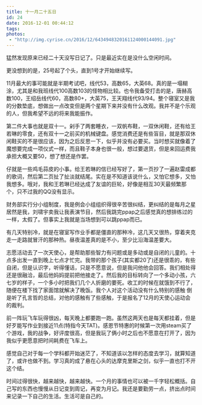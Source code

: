 ```yaml
---
title: 十一月二十五日
id: 24
date: 2016-12-01 00:44:12
tags:
photos:
 - "http://img.cyrise.cn/2016/12/6434948320161124000144091.jpg"
---
```



猛然发现原来已经二十天没写日记了。只是最近实在是没什么空闲时间。

更没想到的是，25号起了个头，直到1号才开始继续写。

11月最大的事可能就是半期考试吧，线代53，高数65，大英68。真的是一塌糊涂，尤其是和我班线代100高数103的怪物相比较。也令我备受打击的是，唐赫高数100，王绍岳线代60，高数80+，大英75，王天翔线代93/94。整个寝室又是我的分数垫底，想做出一点改变但是两个星期下来并没有什么改观。我并不是个乐观的人，但我希望不远的将来我能振作。

第二件大事也就是双十一。剁手了两套睡衣，一双帆布鞋，一双休闲鞋，还有给王若琳的零食，还有双十一之前买的机械键盘。感觉消费还是有些盲目，就是那双休闲鞋买的不是很应该，因为之后反思一下，似乎并没有必要买。当时想买就像着了魔想要完成一项仪式一样，而且鞋子本身也很一般，想过要退货，但是来回运费我承担大概又要50，想了想还是作罢。

仔就是一些鸡毛蒜皮的小事。给王若琳的信已经写好了，第一页抄了一遍赵雷成都的歌词，然后第二页扯了扯淡就结尾。实在是不知道该说什么，又怕它想多，又怕我想多。哦对，我和王若琳已经达成了友谊的巨轮，好像是相互30天最频繁那个，只不过我的QQ没有显示。

财务部实行分小组制度，我是例会小组组织得很辛苦很纠结，更纠结的是每月之星居然是我，刘啸宇卖我让我表演节目，然后我跳完ppap之后感觉真的想排练过的一样，太假了。但事实上我就是当场想到可以跳ppap而已。

有几天特别冷，就是在寝室写作业手都是僵直的那种冷，这几天又很热，穿着夹克走一走路就冒汗的那种热。昼夜温差真的是不小，至少比沿海温差要大。

志愿活动去了一次天使心，是帮助那些智力有问题或是多动或是自闭的儿童的。十点多出发一直到晚上七点才忙完。我带的那个孩子(其实都20了)还是很乖的，有些自闭，但是认识字，听得懂话，只是不愿意说，但是我问他他会回答。我们相处得还是很融洽，最后他妈妈提前把他接走了。然后我的目标转向了一个多动小孩，六七岁的样子，一个多小时把我们几个人折磨的要死。收工的时候在就饿到不行了，随便在楼下找了家面馆就解决了晚饭。我个人对这个活动没有什么特别的感触 倒是听了孔言哲的总结，对他的感触有了些感触，于是报名了12月的天使心运动会的裁判。

前一阵玩飞车玩得很凶，每天晚上都要跑一跑。虽然这两天也是每天都挂着，但是好歹能写作业到接近11点(特指今天TAT)。感恩节特惠的时候第一次用steam买了个游戏，我的战争，好评度很高，但是我玩了俩小时之后也不愿意在打开了，因为我似乎更愿意把时间耗费在飞车上。

感觉自己对于每一个学科都开始迷茫了，不知道该以怎样的态度去学习，就算知道了，或许也做不到。学习真的成了悬在心头的达摩克里斯之剑，似乎一直也打不开这个结。

时间过得很快，越来越快，越来越快。一个月的事情也可以被一千字轻松概括。自己写的东西也慢慢从日记变到周记，再变为月记。我还是要勤劳一点，挤出点时间来记录一下自己的生活。生活可是自己的。

